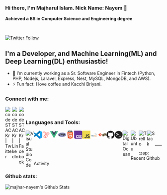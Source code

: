 ### Hi there, I'm Majharul Islam. Nick Name: Nayem 👋
<b> Achieved a BS in Computer Science and Engineering degree </b>

<br>

[![Twitter Follow](https://img.shields.io/twitter/follow/majharul_nayem?color=1DA1F2&logo=twitter&style=for-the-badge)](https://twitter.com/intent/follow?original_referer=https%3A%2F%2Fgithub.com%2Fmajhar-nayem&screen_name=majharul_nayem)

## I'm a Developer, and Machine Learning(ML) and Deep Learning(DL) enthusiastic!

- 🔭 I’m currently working as a Sr. Software Engineer in Fintech (Python, PHP, Nodejs, Laravel, Express, Nest, MySQL, MongoDB, and AWS).
- ⚡ Fun fact: I love coffee and Kacchi Briyani.

### Connect with me:

<!-- [<img align="left" alt="codeSTACKr.com" width="22px" src="https://raw.githubusercontent.com/iconic/open-iconic/master/svg/globe.svg" />][website] -->
[<img align="left" alt="codeSTACKr | Twitter" width="22px" src="https://cdn.jsdelivr.net/npm/simple-icons@v3/icons/twitter.svg" />][twitter]
[<img align="left" alt="codeSTACKr | LinkedIn" width="22px" src="https://cdn.jsdelivr.net/npm/simple-icons@v3/icons/linkedin.svg" />][linkedin]
[<img align="left" alt="codeSTACKr | Facebook" width="22px" src="https://cdn.jsdelivr.net/npm/simple-icons@v3/icons/facebook.svg" />][facebook]

<br />

### Languages and Tools:

<img align="left" alt="Visual Studio Code" width="26px" src="https://upload.wikimedia.org/wikipedia/commons/c/c8/PhpStorm_Logo.svg" />
<img align="left" alt="Visual Studio Code" width="26px" src="https://raw.githubusercontent.com/github/explore/80688e429a7d4ef2fca1e82350fe8e3517d3494d/topics/visual-studio-code/visual-studio-code.png" />
<img align="left" alt="PHP" width="26px" src="https://raw.githubusercontent.com/github/explore/80688e429a7d4ef2fca1e82350fe8e3517d3494d/topics/laravel/laravel.png" />
<img align="left" alt="PHP" width="26px" src="https://raw.githubusercontent.com/github/explore/80688e429a7d4ef2fca1e82350fe8e3517d3494d/topics/vue/vue.png" />
<img align="left" alt="PHP" width="26px" src="https://raw.githubusercontent.com/github/explore/78df643247d429f6cc873026c0622819ad797942/topics/php/php.png" />
<img align="left" alt="HTML5" width="26px" src="https://raw.githubusercontent.com/github/explore/80688e429a7d4ef2fca1e82350fe8e3517d3494d/topics/html/html.png" />
<img align="left" alt="CSS3" width="26px" src="https://raw.githubusercontent.com/github/explore/80688e429a7d4ef2fca1e82350fe8e3517d3494d/topics/css/css.png" />
<img align="left" alt="JavaScript" width="26px" src="https://raw.githubusercontent.com/github/explore/80688e429a7d4ef2fca1e82350fe8e3517d3494d/topics/javascript/javascript.png" />
<img align="left" alt="MySQL" width="26px" src="https://raw.githubusercontent.com/github/explore/80688e429a7d4ef2fca1e82350fe8e3517d3494d/topics/mysql/mysql.png" />
<img align="left" alt="Git" width="26px" src="https://raw.githubusercontent.com/github/explore/80688e429a7d4ef2fca1e82350fe8e3517d3494d/topics/git/git.png" />
<img align="left" alt="GitHub" width="26px" src="https://raw.githubusercontent.com/github/explore/78df643247d429f6cc873026c0622819ad797942/topics/github/github.png" />
<img align="left" alt="Terminal" width="26px" src="https://raw.githubusercontent.com/github/explore/80688e429a7d4ef2fca1e82350fe8e3517d3494d/topics/terminal/terminal.png" />
<img align="left" alt="DigitalOcean" width="26px" src="https://upload.wikimedia.org/wikipedia/commons/f/ff/DigitalOcean_logo.svg" />
<img align="left" alt="Ubuntu" width="26px" src="https://assets.ubuntu.com/v1/29985a98-ubuntu-logo32.png" />
<img align="left" alt="Trello" width="26px" src="https://upload.wikimedia.org/wikipedia/en/8/8c/Trello_logo.svg" />
<img align="left" alt="Slack" width="26px" src="https://www.sketchappsources.com/resources/source-image/new-slack-logo-nicolas-ciotti.jpg" />

<br />
<br />

---

<!-- <!-- <details> -->
  <summary>:zap: Recent Github Activity</summary>
  
<!--START_SECTION:activity-->
<!--END_SECTION:activity-->
<!-- </details> --> 

### Github stats:

  <img align="left" alt="majhar-nayem's Github Stats" src="https://github-readme-stats.vercel.app/api?username=majhar-nayem&&show_icons=true&hide_border=true&count_private=true?theme=vue&show_stars=true" />




<!-- [website]: https://codeSTACKr.com -->
[twitter]: https://twitter.com/majharul_nayem
[facebook]: https://facebook.com/majharul.nayem
[linkedin]: https://linkedin.com/in/majharul-islam
